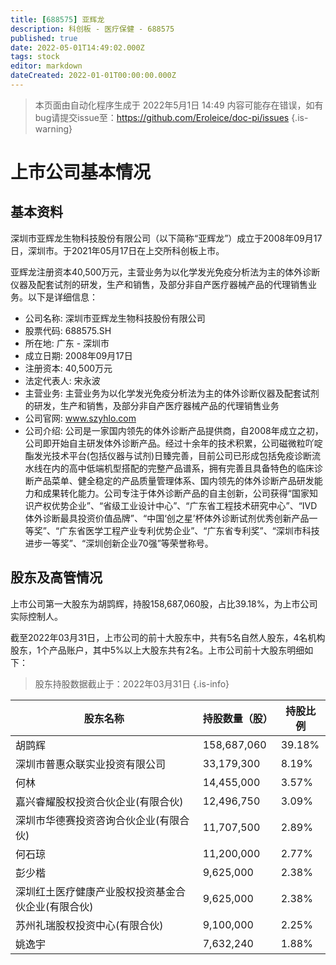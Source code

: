 ```yaml
---
title: [688575] 亚辉龙
description: 科创板 - 医疗保健 - 688575
published: true
date: 2022-05-01T14:49:02.000Z
tags: stock
editor: markdown
dateCreated: 2022-01-01T00:00:00.000Z
---
```


> 本页面由自动化程序生成于 2022年5月1日 14:49
> 内容可能存在错误，如有bug请提交issue至：https://github.com/Eroleice/doc-pi/issues
{.is-warning}

# 上市公司基本情况

## 基本资料

深圳市亚辉龙生物科技股份有限公司（以下简称“亚辉龙”）成立于2008年09月17日，深圳市。于2021年05月17日在上交所科创板上市。

亚辉龙注册资本40,500万元，主营业务为以化学发光免疫分析法为主的体外诊断仪器及配套试剂的研发，生产和销售，及部分非自产医疗器械产品的代理销售业务。以下是详细信息：

- 公司名称: 深圳市亚辉龙生物科技股份有限公司
- 股票代码: 688575.SH
- 所在地: 广东 - 深圳市
- 成立日期: 2008年09月17日
- 注册资本: 40,500万元
- 法定代表人: 宋永波
- 主营业务: 主营业务为以化学发光免疫分析法为主的体外诊断仪器及配套试剂的研发，生产和销售，及部分非自产医疗器械产品的代理销售业务
- 公司官网: www.szyhlo.com
- 公司介绍: 公司是一家国内领先的体外诊断产品提供商，自2008年成立之初，公司即开始自主研发体外诊断产品。经过十余年的技术积累，公司磁微粒吖啶酯发光技术平台(包括仪器与试剂)日臻完善，目前公司已形成包括免疫诊断流水线在内的高中低端机型搭配的完整产品谱系，拥有完善且具备特色的临床诊断产品菜单、健全稳定的产品质量管理体系、国内领先的体外诊断产品研发能力和成果转化能力。公司专注于体外诊断产品的自主创新，公司获得“国家知识产权优势企业”、“省级工业设计中心”、“广东省工程技术研究中心”、“IVD体外诊断最具投资价值品牌”、“中国‘创之星’杯体外诊断试剂优秀创新产品一等奖”、“广东省医学工程产业专利优势企业”、“广东省专利奖”、“深圳市科技进步一等奖”、“深圳创新企业70强”等荣誉称号。


## 股东及高管情况

上市公司第一大股东为胡鹍辉，持股158,687,060股，占比39.18%，为上市公司实际控制人。

截至2022年03月31日，上市公司的前十大股东中，共有5名自然人股东，4名机构股东，1个产品账户，其中5%以上大股东共有2名。上市公司前十大股东明细如下：

> 股东持股数据截止于：2022年03月31日
{.is-info}

| 股东名称 | 持股数量（股） | 持股比例 |
| --- | --- | --- |
| 胡鹍辉 | 158,687,060 | 39.18% |
| 深圳市普惠众联实业投资有限公司 | 33,179,300 | 8.19% |
| 何林 | 14,455,000 | 3.57% |
| 嘉兴睿耀股权投资合伙企业(有限合伙) | 12,496,750 | 3.09% |
| 深圳市华德赛投资咨询合伙企业(有限合伙) | 11,707,500 | 2.89% |
| 何石琼 | 11,200,000 | 2.77% |
| 彭少楷 | 9,625,000 | 2.38% |
| 深圳红土医疗健康产业股权投资基金合伙企业(有限合伙) | 9,625,000 | 2.38% |
| 苏州礼瑞股权投资中心(有限合伙) | 9,100,000 | 2.25% |
| 姚逸宇 | 7,632,240 | 1.88% |




